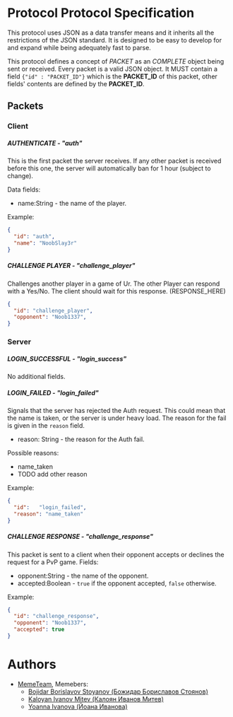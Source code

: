 # Protocol Protocol Specification

This protocol uses JSON as a data transfer means and it inherits
all the restrictions of the JSON standard. It is designed to be
easy to develop for and expand while being adequately fast to parse.

This protocol defines a concept of _PACKET_ as an _COMPLETE_ object being
sent or received. Every packet is a valid JSON object. It MUST contain
a field `{"id" : "PACKET_ID"}` which is the **PACKET_ID** of this packet, other
fields' contents are defined by the **PACKET_ID**. 
## Packets
### Client
##### AUTHENTICATE - "auth"

This is the first packet the server receives. If any other packet is received before this one, the server will automatically ban for 1 hour (subject to change).

Data fields:
* name:String - the name of the player.

Example:
```json
{
  "id": "auth",
  "name": "NoobSlay3r"
}
```


##### CHALLENGE PLAYER - "challenge_player"
Challenges another player in a game of Ur.
The other Player can respond with a Yes/No. The client should wait for this response. (RESPONSE_HERE)
```json
{
  "id": "challenge_player",
  "opponent": "Noob1337",
}
```
### Server
##### LOGIN_SUCCESSFUL - "login_success"
No additional fields.

##### LOGIN_FAILED - "login_failed"
Signals that the server has rejected the Auth request.
This could mean that the name is taken, or the server is under heavy load.
The reason for the fail is given in the `reason` field.

* reason: String - the reason for the Auth fail.

Possible reasons:
* name_taken
* TODO add other reason

Example:
```json
{
  "id":   "login_failed",
  "reason": "name_taken"
}
```
##### CHALLENGE RESPONSE - "challenge_response"
This packet is sent to a client when their opponent accepts or declines the request for a PvP game.
Fields:
* opponent:String - the name of the opponent.
* accepted:Boolean - `true` if the opponent accepted, `false` otherwise.

Example:
```json
{
  "id": "challenge_response",
  "opponent": "Noob1337",
  "accepted": true
}
```


# Authors
* [MemeTeam](mailto://memeteam1997@gmail.com), Memebers:
    * [Bojidar Borislavov Stoyanov (Божидар Бориславов Стоянов)](mailto://glav0r3zzz4@gmail.com)
    * [Kaloyan Ivanov Mitev (Калоян Иванов Митев)](http://todo.com)
    * [Yoanna Ivanova (Йоана Иванова)](http://todo.com)

